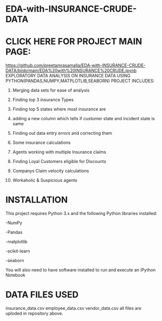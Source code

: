 # EDA-with-INSURANCE-CRUDE-DATA
# CLICK HERE FOR PROJECT MAIN PAGE:
https://github.com/preetamrasamalla/EDA-with-INSURANCE-CRUDE-DATA/blob/main/EDA%20with%20INSURANCE%20CRUDE.ipynb
EXPLORATORY DATA ANALYSIS ON INSURANCE DATA USING PYTHON(PANDAS,NUMPY,MATPLOTLIB,SEABORN)
PROJECT INCLUDES:
1. Merging data sets for ease of analysis

2. Finding top 3 insurance Types

3. Finding top 5 states where most insurance are

4. adding a new column which tells if customer state and incident state is same

5. Finding out data entry errors and correcting them

6. Some insurance calculations

7. Agents working with multiple Insurance claims

8. Finding Loyal Customers eligible for Discounts

9. Companys Claim velocity calculations

10. Workaholic & Suspicious agents

# INSTALLATION

This project requires Python 3.x and the following Python libraries installed:

-NumPy

-Pandas

-matplotlib

-scikit-learn

-seaborn

You will also need to have software installed to run and execute an iPython Notebook

# DATA FILES USED
insurance_data.csv
employee_data.csv
vendor_data.csv
all files are uploded in repository above.
